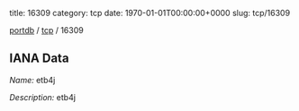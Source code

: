 title: 16309
category: tcp
date: 1970-01-01T00:00:00+0000
slug: tcp/16309

[portdb](/) / [tcp](/category/tcp.html) / 16309


## IANA Data

_Name:_ etb4j

_Description:_ etb4j

